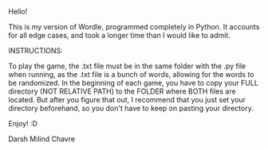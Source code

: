 Hello!

This is my version of Wordle, programmed completely in Python. It accounts for all edge cases, and took a longer time than I would like to admit.

INSTRUCTIONS:

To play the game, the .txt file must be in the same folder with the .py file when running, as the .txt file is a bunch of words, allowing for the words to be randomized.
In the beginning of each game, you have to copy your FULL directory (NOT RELATIVE PATH) to the FOLDER where BOTH files are located. 
But after you figure that out, I recommend that you just set your directory beforehand, so you don't have to keep on pasting your directory.

Enjoy! :D

Darsh Milind Chavre
